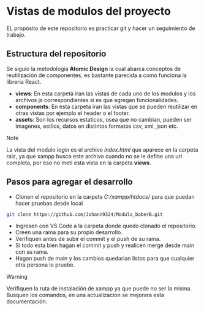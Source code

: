 # Vistas de modulos del proyecto
EL propósito de este repositorio es practicar git y hacer un seguimiento de trabajo.

## Estructura del repositorio
Se siguio la metodologia __Atomic Design__ la cual abarca conceptos de reutilización de componentes, es bastante parecida a como funciona la libreria React.
* __views__: En esta carpeta iran las vistas de cada uno de los modulos y los archivos js correspondientes si es que agregan funcionalidades.
* __components__: En esta carpeta iran las vistas que se pueden reutilizar en otras vistas por ejemplo el header o el footer.
* __assets__: Son los recursos estaticos, osea que no cambian, pueden ser imagenes, estilos, datos en distintos formatos csv, xml, json etc.

> [!NOTE]
> La vista del modulo _login_ es el archivo _index.html_ que aparece en la carpeta raiz, ya que xampp busca este archivo cuando no se le define una url completa, por eso no meti esta vista en la carpeta __views__.

## Pasos para agregar el desarrollo
* Clonen el repositorio en la carpeta _C:/xampp/htdocs/_ para que puedan hacer pruebas desde local  
```bash
git clone https://github.com/Johann9324/Modulo_baberB.git
```
* Ingresen con VS Code a la carpeta donde quedo clonado el repositorio.
* Creen una rama para su propio desarrollo.
* Verifiquen antes de subir el commit y el push de su rama.
* Si todo esta bien hagan el commit y push y realicen merge desde main con su rama.
* Hagan push de main y los cambios quedarian listos para que cualquier otra persona lo pruebe.

> [!WARNING]
> Verifiquen la ruta de instalación de xampp ya que puede no ser la misma.  
Busquen los comandos, en una actualizacion se mejorara esta documentación.
